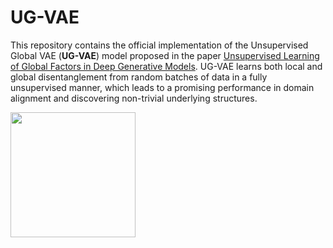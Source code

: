 # UG-VAE
This repository contains the official implementation of the Unsupervised Global VAE (**UG-VAE**) model proposed in the 
paper [Unsupervised Learning of Global Factors in Deep Generative Models](). UG-VAE  learns both local and global 
disentanglement from random batches of data in a fully unsupervised manner, which leads to  a promising performance in 
domain alignment and discovering non-trivial underlying structures.

<img src="gen.png" data-canonical-src="imgs/UGVAE.png" width="200" />

